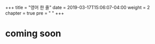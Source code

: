 +++
title = "영어 한 줄"
date = 2019-03-17T15:06:07-04:00
weight = 2
chapter = true
pre = "<i class='fab fa-canadian-maple-leaf'></i> "
+++


# coming soon
